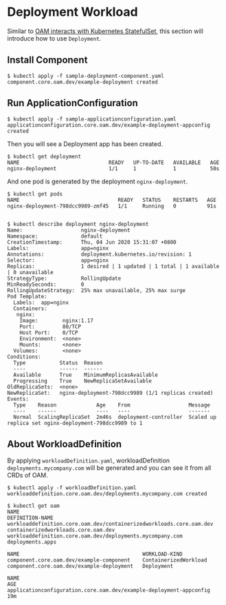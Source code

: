 # Deployment Workload

Similar to [OAM interacts with Kubernetes StatefulSet](https://github.com/oam-dev/catalog/tree/master/workloads/statefulset), this section will introduce how to use `Deployment`.

## Install Component

```shell script
$ kubectl apply -f sample-deployment-component.yaml
component.core.oam.dev/example-deployment created
```

## Run ApplicationConfiguration

```shell script
$ kubectl apply -f sample-applicationconfiguration.yaml
applicationconfiguration.core.oam.dev/example-deployment-appconfig created
```

Then you will see a Deployment app has been created.

```shell script
$ kubectl get deployment
NAME                             READY   UP-TO-DATE   AVAILABLE   AGE
nginx-deployment                 1/1     1            1           50s
```

And one pod is generated by the deployment `nginx-deployment`.

```shell script
$ kubectl get pods
NAME                                READY   STATUS    RESTARTS   AGE
nginx-deployment-798dcc9989-zmf45   1/1     Running   0          91s


$ kubectl describe deployment nginx-deployment
Name:                   nginx-deployment
Namespace:              default
CreationTimestamp:      Thu, 04 Jun 2020 15:31:07 +0800
Labels:                 app=nginx
Annotations:            deployment.kubernetes.io/revision: 1
Selector:               app=nginx
Replicas:               1 desired | 1 updated | 1 total | 1 available | 0 unavailable
StrategyType:           RollingUpdate
MinReadySeconds:        0
RollingUpdateStrategy:  25% max unavailable, 25% max surge
Pod Template:
  Labels:  app=nginx
  Containers:
   nginx:
    Image:        nginx:1.17
    Port:         80/TCP
    Host Port:    0/TCP
    Environment:  <none>
    Mounts:       <none>
  Volumes:        <none>
Conditions:
  Type           Status  Reason
  ----           ------  ------
  Available      True    MinimumReplicasAvailable
  Progressing    True    NewReplicaSetAvailable
OldReplicaSets:  <none>
NewReplicaSet:   nginx-deployment-798dcc9989 (1/1 replicas created)
Events:
  Type    Reason             Age    From                   Message
  ----    ------             ----   ----                   -------
  Normal  ScalingReplicaSet  2m46s  deployment-controller  Scaled up replica set nginx-deployment-798dcc9989 to 1
```

## About WorkloadDefinition

By applying `workloadDefinition.yaml`, workloadDefinition `deployments.mycompany.com` will be generated and you can see it from all CRDs of OAM.

```shell script
$ kubectl apply -f workloadDefinition.yaml
workloaddefinition.core.oam.dev/deployments.mycompany.com created

$ kubectl get oam
NAME                                                                  DEFINITION-NAME
workloaddefinition.core.oam.dev/containerizedworkloads.core.oam.dev   containerizedworkloads.core.oam.dev
workloaddefinition.core.oam.dev/deployments.mycompany.com             deployments.apps

NAME                                        WORKLOAD-KIND
component.core.oam.dev/example-component    ContainerizedWorkload
component.core.oam.dev/example-deployment   Deployment

NAME                                                                 AGE
applicationconfiguration.core.oam.dev/example-deployment-appconfig   19m
```
